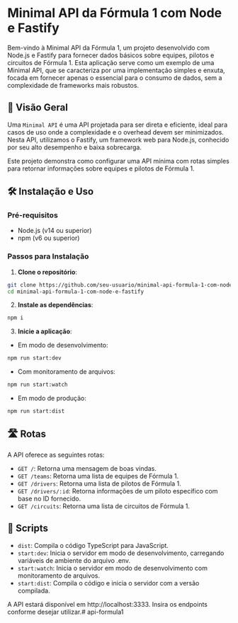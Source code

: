 # Minimal API da Fórmula 1 com Node e Fastify

Bem-vindo à Minimal API da Fórmula 1, um projeto desenvolvido com Node.js e Fastify para fornecer dados básicos sobre equipes, pilotos e circuitos de Fórmula 1. Esta aplicação serve como um exemplo de uma Minimal API, que se caracteriza por uma implementação simples e enxuta, focada em fornecer apenas o essencial para o consumo de dados, sem a complexidade de frameworks mais robustos.


## 📝 Visão Geral
Uma `Minimal API` é uma API projetada para ser direta e eficiente, ideal para casos de uso onde a complexidade e o overhead devem ser minimizados. Nesta API, utilizamos o Fastify, um framework web para Node.js, conhecido por seu alto desempenho e baixa sobrecarga.

Este projeto demonstra como configurar uma API mínima com rotas simples para retornar informações sobre equipes e pilotos de Fórmula 1.


## 🛠️ Instalação e Uso

### Pré-requisitos
- Node.js (v14 ou superior)
- npm (v6 ou superior)

### Passos para Instalação

1. **Clone o repositório**:

```bash
git clone https://github.com/seu-usuario/minimal-api-formula-1-com-node-e-fastify.git
cd minimal-api-formula-1-com-node-e-fastify
```

2. **Instale as dependências**:

```bash
npm i
```

3. **Inicie a aplicação**:

- Em modo de desenvolvimento:

```bash
npm run start:dev
```

- Com monitoramento de arquivos:

```bash
npm run start:watch
```

- Em modo de produção:

```bash
npm run start:dist
```


## 🛣️ Rotas
A API oferece as seguintes rotas:

- `GET /`: Retorna uma mensagem de boas vindas.
- `GET /teams`: Retorna uma lista de equipes de Fórmula 1.
- `GET /drivers`: Retorna uma lista de pilotos de Fórmula 1.
- `GET /drivers/:id`: Retorna informações de um piloto específico com base no ID fornecido.
- `GET /circuits`: Retorna uma lista de circuitos de Fórmula 1.



## 📜 Scripts
- `dist`: Compila o código TypeScript para JavaScript.
- `start:dev`: Inicia o servidor em modo de desenvolvimento, carregando variáveis de ambiente do arquivo .env.
- `start:watch`: Inicia o servidor em modo de desenvolvimento com monitoramento de arquivos.
- `start:dist`: Compila o código e inicia o servidor com a versão compilada.

A API estará disponível em http://localhost:3333. Insira os endpoints conforme desejar utilizar.#   a p i - f o r m u l a 1  
 